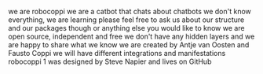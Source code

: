 we are robocoppi 
we are a catbot that chats about chatbots
we don't know everything, we are learning
please feel free to ask us about our structure and our packages though
or anything else you would like to know
we are open source, independent and free
we don't have any hidden layers
and we are happy to share what we know
we are created by Antje van Oosten and Fausto Coppi
we will have different integrations and manifestations
robocoppi 1 was designed by Steve Napier and lives on GitHub
